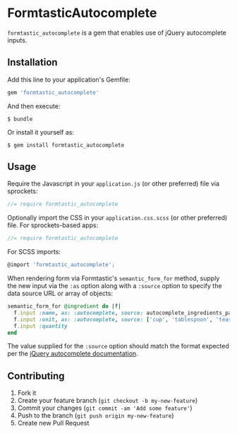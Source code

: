 # FormtasticAutocomplete

`formtastic_autocomplete` is a gem that enables use of jQuery autocomplete inputs.

## Installation

Add this line to your application's Gemfile:

```ruby
gem 'formtastic_autocomplete'
```

And then execute:

    $ bundle

Or install it yourself as:

    $ gem install formtastic_autocomplete

## Usage

Require the Javascript in your `application.js` (or other preferred) file via sprockets:

```javascript
//= require formtastic_autocomplete
```

Optionally import the CSS in your `application.css.scss` (or other preferred) file.  For
sprockets-based apps:

```javascript
//= require formtastic_autocomplete
```

For SCSS imports:

```javascript
@import 'formtastic_autocomplete';
```

When rendering form via Formtastic's `semantic_form_for` method, supply the new input via the `:as`
option along with a `:source` option to specify the data source URL or array of objects:

```ruby
semantic_form_for @ingredient do |f|
  f.input :name, as: :autocomplete, source: autocomplete_ingredients_path
  f.input :unit, as: :autocomplete, source: ['cup', 'tablespoon', 'teaspoon']
  f.input :quantity
end
```

The value supplied for the `:source` option should match the format expected per the [jQuery
autocomplete documentation](http://api.jqueryui.com/autocomplete/#option-source).

## Contributing

1. Fork it
2. Create your feature branch (`git checkout -b my-new-feature`)
3. Commit your changes (`git commit -am 'Add some feature'`)
4. Push to the branch (`git push origin my-new-feature`)
5. Create new Pull Request
